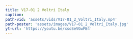 ```yaml
---
title: V17-01 2 Voltri Italy
caption:
path-vid: 'assets/vids/V17-01_2_Voltri_Italy.mp4'
path-poster: 'assets/images/V17-01_2_Voltri_Italy.jpg'
yt-url: 'https://youtu.be/xsoSeVGwPB4'
---
```

